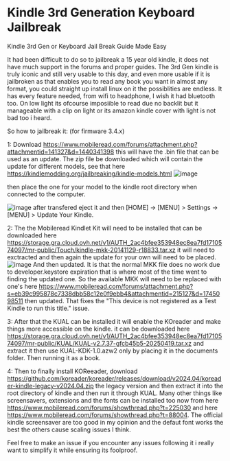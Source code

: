 # Kindle 3rd Generation Keyboard Jailbreak
Kindle 3rd Gen or Keyboard Jail Break Guide Made Easy

It had been difficult to do so to jailbreak a 15 year old kindle, it does not have much support in the forums and proper guides. The 3rd Gen kindle is truly iconic and still very usable to this day, and even more usable if it is jailbroken as that enables you to read any book you want in almost any format, you could straight up install linux on it the possiblities are endless. It has every feature needed, from wifi to headphone, I wish it had bluetooth too. On low light its ofcourse imposiible to read due no backlit but it manageable with a clip on light or its amazon kindle cover with light is not bad too i heard.

So how to jailbreak it: (for firmware 3.4.x)

1: Download https://www.mobileread.com/forums/attachment.php?attachmentid=141327&d=1440341398 this will have the .bin file that can be used as an update. The zip file be downloaded which will contain the update for different models, see that here https://kindlemodding.org/jailbreaking/kindle-models.html
![image](https://github.com/user-attachments/assets/2db83e23-e5b8-4e13-b5c9-63c044b3dd6d)  

then place the one for your model to the kindle root directory when connected to the computer.

 ![image](https://github.com/user-attachments/assets/4af95c91-5a67-4c96-90d8-31f99868406e) 
 after transfered eject it and then [HOME] -> [MENU] > Settings -> [MENU] > Update Your Kindle.

2: The the Mobileread Kindlet Kit will need to be installed that can be downloaded here https://storage.gra.cloud.ovh.net/v1/AUTH_2ac4bfee353948ec8ea7fd1710574097/mr-public/Touch/kindle-mkk-20141129-r18833.tar.xz it will need to exctracted and then again the update for your own will need to be placed.
![image](https://github.com/user-attachments/assets/0a852014-a53b-43fb-b5ad-a7df811d68a9) 
And then updated. It is that the normal MKK file does no work due to developer.keystore expiration that is where most of the time went to finding the updated one. So the available MKK will need to be replaced with one's here https://www.mobileread.com/forums/attachment.php?s=eb39c995878c7338dbb58c12e0f9ebb4&attachmentid=215127&d=1745098511 then updated. That fixes the "This device is not registered as a Test Kindle to run this title." issue.

3: After that the KUAL can be installed it will enable the KOreader and make things more accessible on the kindle. it can be downloaded here https://storage.gra.cloud.ovh.net/v1/AUTH_2ac4bfee353948ec8ea7fd1710574097/mr-public/KUAL/KUAL-v2.7.37-gfcb45b5-20250419.tar.xz and extract it then use KUAL-KDK-1.0.azw2 only by placing it in the documents folder. Then running it as a book. 

4: Then to finally install KOReeader, download https://github.com/koreader/koreader/releases/download/v2024.04/koreader-kindle-legacy-v2024.04.zip the legacy version and then extract it into the root directory of kindle and then run it through KUAL. Many other things like screensavers, extensions and the fonts can be installed too now from here https://www.mobileread.com/forums/showthread.php?t=225030 and here https://www.mobileread.com/forums/showthread.php?t=88004. The official kindle screensaver are too good in my opinion and the defaut font works the best the others cause scaling issues I think.

Feel free to make an issue if you encounter any issues following it i really want to simplify it while ensuring its foolproof.

